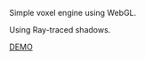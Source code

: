 Simple voxel engine using WebGL.

Using Ray-traced shadows.

<a href="https://htmlpreview.github.io/?https://github.com/gpicavet/voxel/blob/main/dist/index.html">DEMO</a>
